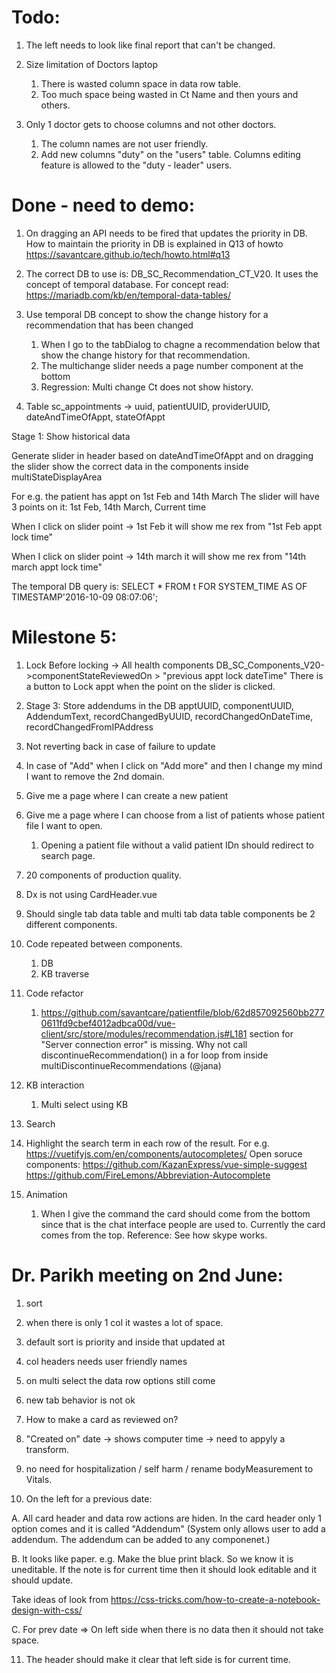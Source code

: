 Todo:
=====
1. The left needs to look like final report that can't be changed.

2. Size limitation of Doctors laptop
    1. There is wasted column space in data row table.
    2. Too much space being wasted in Ct Name and then yours and others.

3. Only 1 doctor gets to choose columns and not other doctors.
   1. The column names are not user friendly.
   2. Add new columns "duty" on the "users" table. Columns editing feature is allowed to the "duty - leader" users.


Done - need to demo:
====================
1. On dragging an API needs to be fired that updates the priority in DB. How to maintain the priority in DB is explained in Q13 of howto https://savantcare.github.io/tech/howto.html#q13

2. The correct DB to use is: DB_SC_Recommendation_CT_V20. It uses the concept of temporal database. For concept read: https://mariadb.com/kb/en/temporal-data-tables/

3. Use temporal DB concept to show the change history for a recommendation that has been changed 
    1. When I go to the tabDialog to chagne a recommendation below that show the change history for that recommendation.
    2. The multichange slider needs a page number component at the bottom
    3. Regression: Multi change Ct does not show history.

4. Table sc_appointments -> uuid, patientUUID, providerUUID, dateAndTimeOfAppt, stateOfAppt

Stage 1: Show historical data

Generate slider in header based on dateAndTimeOfAppt and on dragging the slider show the correct data in the components inside multiStateDisplayArea

For e.g. the patient has appt on 1st Feb and 14th March
The slider will have 3 points on it: 1st Feb, 14th March, Current time

When I click on slider point -> 1st Feb it will show me rex from "1st Feb appt lock time"

When I click on slider point -> 14th march it will show me rex from "14th march appt lock time" 

The temporal DB query is:
SELECT * FROM t FOR SYSTEM_TIME AS OF TIMESTAMP'2016-10-09 08:07:06';

Milestone 5:
============
1. Lock
Before locking -> All health components DB_SC_Components_V20->componentStateReviewedOn > "previous appt lock dateTime"
There is a button to Lock appt when the point on the slider is clicked.

2. Stage 3: Store addendums in the DB
apptUUID, componentUUID, AddendumText, recordChangedByUUID, recordChangedOnDateTime, recordChangedFromIPAddress

3. Not reverting back in case of failure to update

4. In case of "Add" when I click on "Add more" and then I change my mind I want to remove the 2nd domain.

5. Give me a page where I can create a new patient 

6. Give me a page where I can choose from a list of patients whose patient file I want to open.
   1. Opening a patient file without a valid patient IDn should redirect to search page.

4. 20 components of production quality.

5. Dx is not using CardHeader.vue

6. Should single tab data table and multi tab data table components be 2 different components.

7. Code repeated between components.
   1. DB  
   2. KB traverse

8. Code refactor

   1. https://github.com/savantcare/patientfile/blob/62d857092560bb2770611fd9cbef4012adbca00d/vue-client/src/store/modules/recommendation.js#L181 section for "Server connection error" is missing. Why not call discontinueRecommendation() in a for loop from inside multiDiscontinueRecommendations (@jana)

9. KB interaction
   1. Multi select using KB

10. Search 
   1. Highlight the search term in each row of the result. For e.g. https://vuetifyjs.com/en/components/autocompletes/
   Open soruce components: <vue-simple-suggest> https://github.com/KazanExpress/vue-simple-suggest
                           https://github.com/FireLemons/Abbreviation-Autocomplete

11. Animation
    1. When I give the command the card should come from the bottom since that is the chat interface people are used to. Currently the card comes from the top. Reference: See how skype works.









Dr. Parikh meeting on 2nd June:
===============================
1. sort
2. when there is only 1 col it wastes a lot of space.
3. default sort is priority and inside that updated at
4. col headers needs user friendly names
5. on multi select the data row options still come
6. new tab behavior is not ok
7. How to make a card as reviewed on?
8. "Created on" date -> shows computer time -> need to appyly a transform.
9. no need for hospitalization / self harm / rename bodyMeasurement to Vitals.


10. On the left for a previous date:

A. All card header and data row actions are hiden. In the card header only 1 option comes and it is called "Addendum"
(System only allows user to add a addendum. The addendum can be added to any componenet.)

B. It looks like paper. 
  e.g. Make the blue print black. So we know it is uneditable. If the note is for current time then it should look editable and it should update.

Take ideas of look from https://css-tricks.com/how-to-create-a-notebook-design-with-css/

C. For prev date => On left side when there is no data then it should not take space.

11. The header should make it clear that left side is for current time.

